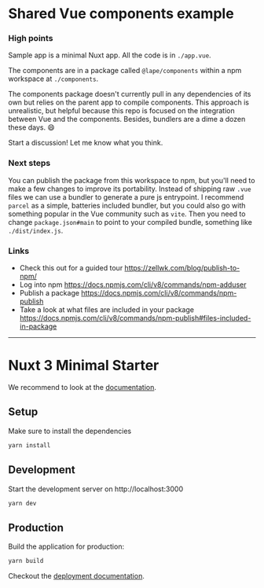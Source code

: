 # Shared Vue components example

### High points

Sample app is a minimal Nuxt app. All the code is in `./app.vue`.

The components are in a package called `@lape/components` within a npm
workspace at `./components`.

The components package doesn't currently pull in any dependencies of its own
but relies on the parent app to compile components. This approach is
unrealistic, but helpful because this repo is focused on the integration
between Vue and the components. Besides, bundlers are a dime a dozen these
days. 😄

Start a discussion! Let me know what you think.

### Next steps

You can publish the package from this workspace to npm, but you'll need to make
a few changes to improve its portability. Instead of shipping raw `.vue` files
we can use a bundler to generate a pure js entrypoint. I recommend `parcel` as
a simple, batteries included bundler, but you could also go with something
popular in the Vue community such as `vite`. Then you need to change
`package.json#main` to point to your compiled bundle, something like
`./dist/index.js`.

### Links

- Check this out for a guided tour https://zellwk.com/blog/publish-to-npm/
- Log into npm https://docs.npmjs.com/cli/v8/commands/npm-adduser
- Publish a package https://docs.npmjs.com/cli/v8/commands/npm-publish
- Take a look at what files are included in your package https://docs.npmjs.com/cli/v8/commands/npm-publish#files-included-in-package

---

# Nuxt 3 Minimal Starter

We recommend to look at the [documentation](https://v3.nuxtjs.org).

## Setup

Make sure to install the dependencies

```bash
yarn install
```

## Development

Start the development server on http://localhost:3000

```bash
yarn dev
```

## Production

Build the application for production:

```bash
yarn build
```

Checkout the [deployment documentation](https://v3.nuxtjs.org/docs/deployment).
